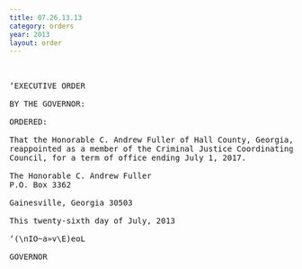 ```yaml
---
title: 07.26.13.13
category: orders
year: 2013
layout: order
---
```


<pre> 

‘EXECUTIVE ORDER

BY THE GOVERNOR:

ORDERED:

That the Honorable C. Andrew Fuller of Hall County, Georgia, is
reappointed as a member of the Criminal Justice Coordinating
Council, for a term of office ending July 1, 2017.

The Honorable C. Andrew Fuller
P.O. Box 3362

Gainesville, Georgia 30503

This twenty-sixth day of July, 2013

‘(\nIO~a»v\E)eoL

GOVERNOR

</pre>
